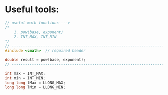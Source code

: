 # Useful tools:
<!-- TO avoid that "WHAT WAS IT?" questions/confusions while facing interview/coding questions -->

```cpp
// useful math functions---->
/*
    1. pow(base, exponent)
    2. INT_MAX, INT_MIN
*/
// ------------------------------------------------------------------------
#include <cmath>  // required header

double result = pow(base, exponent);
// ------------------------------------------------------------------------

int max = INT_MAX;
int min = INT_MIN;
long long lMax = LLONG_MAX;
long long lMin = LLONG_MIN;

```